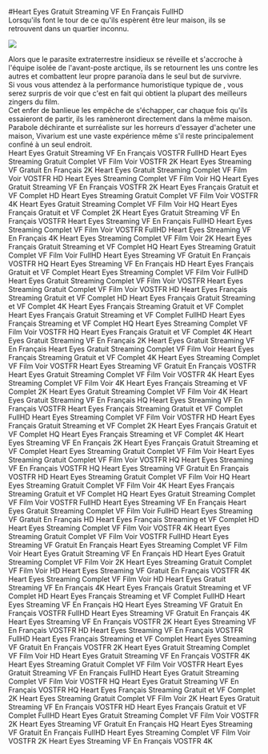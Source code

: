 #Heart Eyes Gratuit Streaming VF En Français FullHD  
Lorsqu'ils font le tour de ce qu'ils espèrent être leur maison, ils se retrouvent dans un quartier inconnu.  
  
[![](https://i.imgur.com/qSNzIqt.png)](https://movie.rssnews.media/hyyGHGkl.php)  
  
Alors que le parasite extraterrestre insidieux se réveille et s'accroche à l'équipe isolée de l'avant-poste arctique, ils se retournent les uns contre les autres et combattent leur propre paranoïa dans le seul but de survivre.  
Si vous vous attendez à la performance humoristique typique de , vous serez surpris de voir que c'est en fait  qui obtient la plupart des meilleurs zingers du film.  
Cet enfer de banlieue les empêche de s'échapper, car chaque fois qu'ils essaieront de partir, ils les ramèneront directement dans la même maison.  
Parabole déchirante et surréaliste sur les horreurs d'essayer d'acheter une maison, Vivarium est une vaste expérience même s'il reste principalement confiné à un seul endroit.  
Heart Eyes Gratuit Streaming VF En Français VOSTFR FullHD
Heart Eyes Streaming Gratuit Complet VF Film Voir VOSTFR 2K
Heart Eyes Streaming VF Gratuit En Français 2K
Heart Eyes Gratuit Streaming Complet VF Film Voir VOSTFR HD
Heart Eyes Streaming Complet VF Film Voir HQ
Heart Eyes Gratuit Streaming VF En Français VOSTFR 2K
Heart Eyes Français Gratuit et VF Complet HD
Heart Eyes Streaming Gratuit Complet VF Film Voir VOSTFR 4K
Heart Eyes Gratuit Streaming Complet VF Film Voir HQ
Heart Eyes Français Gratuit et VF Complet 2K
Heart Eyes Gratuit Streaming VF En Français VOSTFR
Heart Eyes Streaming VF En Français FullHD
Heart Eyes Streaming Complet VF Film Voir VOSTFR FullHD
Heart Eyes Streaming VF En Français 4K
Heart Eyes Streaming Complet VF Film Voir 2K
Heart Eyes Français Gratuit Streaming et VF Complet HQ
Heart Eyes Streaming Gratuit Complet VF Film Voir FullHD
Heart Eyes Streaming VF Gratuit En Français VOSTFR HQ
Heart Eyes Streaming VF En Français HD
Heart Eyes Français Gratuit et VF Complet
Heart Eyes Streaming Complet VF Film Voir FullHD
Heart Eyes Gratuit Streaming Complet VF Film Voir VOSTFR
Heart Eyes Streaming Gratuit Complet VF Film Voir VOSTFR HD
Heart Eyes Français Streaming Gratuit et VF Complet HD
Heart Eyes Français Gratuit Streaming et VF Complet 4K
Heart Eyes Français Streaming Gratuit et VF Complet
Heart Eyes Français Gratuit Streaming et VF Complet FullHD
Heart Eyes Français Streaming et VF Complet HQ
Heart Eyes Streaming Complet VF Film Voir VOSTFR HQ
Heart Eyes Français Gratuit et VF Complet 4K
Heart Eyes Gratuit Streaming VF En Français 2K
Heart Eyes Gratuit Streaming VF En Français
Heart Eyes Gratuit Streaming Complet VF Film Voir
Heart Eyes Français Streaming Gratuit et VF Complet 4K
Heart Eyes Streaming Complet VF Film Voir VOSTFR
Heart Eyes Streaming VF Gratuit En Français VOSTFR
Heart Eyes Gratuit Streaming Complet VF Film Voir VOSTFR 4K
Heart Eyes Streaming Complet VF Film Voir 4K
Heart Eyes Français Streaming et VF Complet 2K
Heart Eyes Gratuit Streaming Complet VF Film Voir 4K
Heart Eyes Gratuit Streaming VF En Français HQ
Heart Eyes Streaming VF En Français VOSTFR
Heart Eyes Français Streaming Gratuit et VF Complet FullHD
Heart Eyes Streaming Complet VF Film Voir VOSTFR HD
Heart Eyes Français Gratuit Streaming et VF Complet 2K
Heart Eyes Français Gratuit et VF Complet HQ
Heart Eyes Français Streaming et VF Complet 4K
Heart Eyes Streaming VF En Français 2K
Heart Eyes Français Gratuit Streaming et VF Complet
Heart Eyes Streaming Gratuit Complet VF Film Voir
Heart Eyes Streaming Gratuit Complet VF Film Voir VOSTFR HQ
Heart Eyes Streaming VF En Français VOSTFR HQ
Heart Eyes Streaming VF Gratuit En Français VOSTFR HD
Heart Eyes Streaming Gratuit Complet VF Film Voir HQ
Heart Eyes Streaming Gratuit Complet VF Film Voir 4K
Heart Eyes Français Streaming Gratuit et VF Complet HQ
Heart Eyes Gratuit Streaming Complet VF Film Voir VOSTFR FullHD
Heart Eyes Streaming VF En Français
Heart Eyes Gratuit Streaming Complet VF Film Voir FullHD
Heart Eyes Streaming VF Gratuit En Français HD
Heart Eyes Français Streaming et VF Complet HD
Heart Eyes Streaming Complet VF Film Voir VOSTFR 4K
Heart Eyes Streaming Gratuit Complet VF Film Voir VOSTFR FullHD
Heart Eyes Streaming VF Gratuit En Français
Heart Eyes Streaming Complet VF Film Voir
Heart Eyes Gratuit Streaming VF En Français HD
Heart Eyes Gratuit Streaming Complet VF Film Voir 2K
Heart Eyes Streaming Gratuit Complet VF Film Voir HD
Heart Eyes Streaming VF Gratuit En Français VOSTFR 4K
Heart Eyes Streaming Complet VF Film Voir HD
Heart Eyes Gratuit Streaming VF En Français 4K
Heart Eyes Français Gratuit Streaming et VF Complet HD
Heart Eyes Français Streaming et VF Complet FullHD
Heart Eyes Streaming VF En Français HQ
Heart Eyes Streaming VF Gratuit En Français VOSTFR FullHD
Heart Eyes Streaming VF Gratuit En Français 4K
Heart Eyes Streaming VF En Français VOSTFR 2K
Heart Eyes Streaming VF En Français VOSTFR HD
Heart Eyes Streaming VF En Français VOSTFR FullHD
Heart Eyes Français Streaming et VF Complet
Heart Eyes Streaming VF Gratuit En Français VOSTFR 2K
Heart Eyes Gratuit Streaming Complet VF Film Voir HD
Heart Eyes Gratuit Streaming VF En Français VOSTFR 4K
Heart Eyes Streaming Gratuit Complet VF Film Voir VOSTFR
Heart Eyes Gratuit Streaming VF En Français FullHD
Heart Eyes Gratuit Streaming Complet VF Film Voir VOSTFR HQ
Heart Eyes Gratuit Streaming VF En Français VOSTFR HQ
Heart Eyes Français Streaming Gratuit et VF Complet 2K
Heart Eyes Streaming Gratuit Complet VF Film Voir 2K
Heart Eyes Gratuit Streaming VF En Français VOSTFR HD
Heart Eyes Français Gratuit et VF Complet FullHD
Heart Eyes Gratuit Streaming Complet VF Film Voir VOSTFR 2K
Heart Eyes Streaming VF Gratuit En Français HQ
Heart Eyes Streaming VF Gratuit En Français FullHD
Heart Eyes Streaming Complet VF Film Voir VOSTFR 2K
Heart Eyes Streaming VF En Français VOSTFR 4K